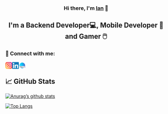 <h3 align="center">
Hi there, I'm <a href="https://ian3107.github.io" target="_blank" rel="noreferrer">Ian</a> 👋
</h3>

<h2 align="center">
I'm a Backend Developer💻, Mobile Developer 📱 and Gamer 🖱️
</h2> 


### 🤝 Connect with me:

<a href="https://instagram.com/vinian31"><img align="left" src="https://raw.githubusercontent.com/ian3107/ian3107/main/icons/instagram.svg" alt="Instagram" width="21px"/></a>
<a href="https://www.linkedin.com/in/vin%C3%ADcius-ian-gameiro-francelino-7078271bb/"><img align="left" src="https://raw.githubusercontent.com/ian3107/ian3107/main/icons/linkedin.svg" alt="Linkedin" width="21px"/></a>
<a href="https://www.cut-ti.com/"><img align="left" src="https://raw.githubusercontent.com/ian3107/ian3107/main/icons/web-link.png" alt="Linkedin" width="21px"/></a>

<br>

## 📈 GitHub Stats 

[![Anurag’s github stats](https://github-readme-stats.vercel.app/api?username=ian3107&theme=dracula&show_icons=true)](https://github.com/ian3107)

[![Top Langs](https://github-readme-stats.vercel.app/api/top-langs/?username=ian3107&layout=compact&theme=dracula)](https://github.com/ian3107)

<!--
**iAN3107/iAN3107** is a ✨ _special_ ✨ repository because its `README.md` (this file) appears on your GitHub profile.

Here are some ideas to get you started:

- 🔭 I’m currently working on ...
- 🌱 I’m currently learning ...
- 👯 I’m looking to collaborate on ...
- 🤔 I’m looking for help with ...
- 💬 Ask me about ...
- 📫 How to reach me: ...
- 😄 Pronouns: ...
- ⚡ Fun fact: ...
-->
